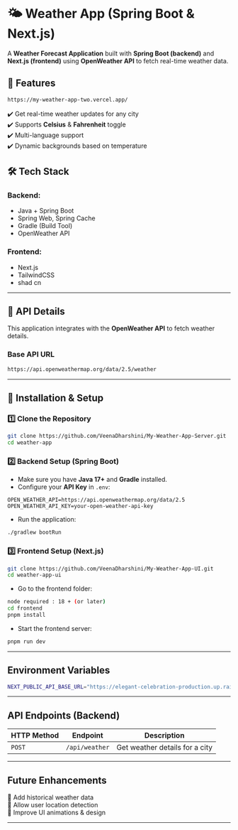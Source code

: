# 🌤️ Weather App (Spring Boot & Next.js)

A **Weather Forecast Application** built with **Spring Boot (backend)** and **Next.js (frontend)** using **OpenWeather API** to fetch real-time weather data.

## 🚀 Features

```bash
https://my-weather-app-two.vercel.app/
```

✔️ Get real-time weather updates for any city  
✔️ Supports **Celsius** & **Fahrenheit** toggle ️  
✔️ Multi-language support  
✔️ Dynamic backgrounds based on temperature

## 🛠️ Tech Stack

### **Backend:**

- Java + Spring Boot
- Spring Web, Spring Cache
- Gradle (Build Tool)
- OpenWeather API ️

### **Frontend:**

- Next.js
- TailwindCSS
- shad cn

---

## 🔑 API Details

This application integrates with the **OpenWeather API** to fetch weather details.

### **Base API URL**

```bash
https://api.openweathermap.org/data/2.5/weather
```

---

## 🔧 Installation & Setup

### **1️⃣ Clone the Repository**

```bash
git clone https://github.com/VeenaDharshini/My-Weather-App-Server.git
cd weather-app
```

### **2️⃣ Backend Setup (Spring Boot)**

- Make sure you have **Java 17+** and **Gradle** installed.
- Configure your **API Key** in `.env`:

```properties
OPEN_WEATHER_API=https://api.openweathermap.org/data/2.5
OPEN_WEATHER_API_KEY=your-open-weather-api-key
```

- Run the application:

```bash
./gradlew bootRun
```

### **3️⃣ Frontend Setup (Next.js)**

```bash
git clone https://github.com/VeenaDharshini/My-Weather-App-UI.git
cd weather-app-ui
```

- Go to the frontend folder:

```bash
node required : 18 + (or later)
cd frontend
pnpm install
```

- Start the frontend server:

```bash
pnpm run dev
```

---

## Environment Variables

```bash
NEXT_PUBLIC_API_BASE_URL="https://elegant-celebration-production.up.railway.app/api/"
```

---

## API Endpoints (Backend)

| HTTP Method | Endpoint       | Description                    |
| ----------- | -------------- | ------------------------------ |
| `POST`      | `/api/weather` | Get weather details for a city |

---

## Future Enhancements

🔹 Add historical weather data  
🔹 Allow user location detection  
🔹 Improve UI animations & design

---
